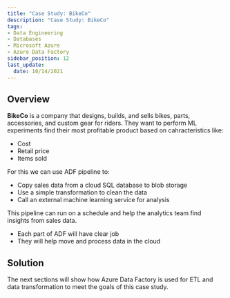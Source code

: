 ```yaml
---
title: "Case Study: BikeCo"
description: "Case Study: BikeCo"
tags: 
- Data Engineering
- Databases
- Microsoft Azure
- Azure Data Factory
sidebar_position: 12
last_update:
  date: 10/14/2021
---
```



## Overview 

**BikeCo** is a company that designs, builds, and sells bikes, parts, accessories, and custom gear for riders. They want to perform ML experiments find their most profitable product based on cahracteristics like:

- Cost 
- Retail price
- Items sold

For this we can use ADF pipeline to:

- Copy sales data from a cloud SQL database to blob storage  
- Use a simple transformation to clean the data  
- Call an external machine learning service for analysis  

This pipeline can run on a schedule and help the analytics team find insights from sales data. 

- Each part of ADF will have clear job
- They will help move and process data in the cloud

## Solution

The next sections will show how Azure Data Factory is used for ETL and data transformation to meet the goals of this case study.